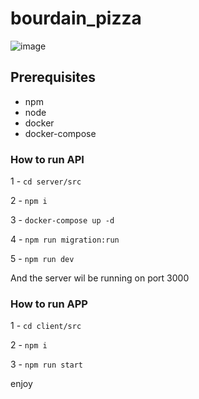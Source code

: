 # bourdain_pizza

![image](https://user-images.githubusercontent.com/37468432/194673469-dc505ad5-2da0-421c-867c-d9ff29cb3d80.png)


## Prerequisites

- npm
- node
- docker
- docker-compose

### How to run API

1 - `cd server/src`

2 - `npm i`

3 - `docker-compose up -d`

4 - `npm run migration:run`

5 - `npm run dev`

And the server wil be running on port 3000


### How to run APP

1 - `cd client/src`

2 - `npm i` 

3 - `npm run start`

enjoy
